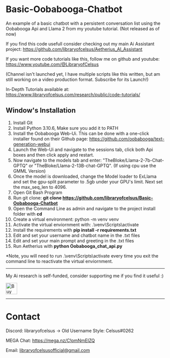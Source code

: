 # Basic-Oobabooga-Chatbot
An example of a basic chatbot with a persistent conversation list using the Oobabooga Api and Llama 2 from my youtube tutorial. (Not released as of now)

If you find this code usefull consider checking out my main Ai Assistant project: https://github.com/libraryofcelsus/Aetherius_AI_Assistant

If you want more code tutorials like this, follow me on github and youtube: https://www.youtube.com/@LibraryofCelsus

(Channel isn't launched yet, I have multiple scripts like this written, but am still working on a video production format.  Subscribe for its Launch!)

In-Depth Tutorials available at: https://www.libraryofcelsus.com/research/public/code-tutorials/

## Window's Installation
1. Install Git
2. Install Python 3.10.6, Make sure you add it to PATH
3. Install the Oobabooga Web-Ui.  This can be done with a one-click installer found on their Github page: https://github.com/oobabooga/text-generation-webui
4. Launch the Web-Ui and navigate to the sessions tab, click both Api boxes and then click apply and restart.
5. Now navigate to the models tab and enter: "TheBloke/Llama-2-7b-Chat-GPTQ" or "TheBloke/Llama-2-13B-chat-GPTQ".  (If using cpu use the GMML Version)
6. Once the model is downloaded, change the Model loader to ExLlama and set the gpu-split parameter to .5gb under your GPU's limit.  Next set the max_seq_len to 4096.
7. Open Git Bash Program
8. Run git clone: **git clone https://github.com/libraryofcelsus/Basic-Oobabooga-Chatbot**
9. Open the Command Line as admin and navigate to the project install folder with **cd <PATH TO INSTALL>**
10. Create a virtual environment: python -m venv venv
11. Activate the virtual enviornment with: .\venv\Scripts\activate
12. Install the requirements with **pip install -r requirements.txt**
13. Edit and set your username and chatbot name in the .txt files
14. Edit and set your main prompt and greeting in the .txt files
15. Run Aetherius with **python Oobabooga_chat_api.py**
 
*Note, you will need to run .\venv\Scripts\activate every time you exit the command line to reactivate the virtual enviornment.

-----

My Ai research is self-funded, consider supporting me if you find it useful :)

<a href='https://ko-fi.com/R6R2NRB0S' target='_blank'><img height='36' style='border:0px;height:36px;' src='https://storage.ko-fi.com/cdn/kofi3.png?v=3' border='0' alt='Buy Me a Coffee at ko-fi.com' /></a>

-----

# Contact
Discord: libraryofcelsus      -> Old Username Style: Celsus#0262

MEGA Chat: https://mega.nz/C!pmNmEIZQ

Email: libraryofcelsusofficial@gmail.com
